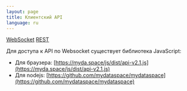 ```yaml
---
layout: page
title: Клиентский API
language: ru
---
```


<div class="page-tab-list">
    <a href="/ru/docs/client-api" class="page-tab">WebSocket</a>
    <a href="/ru/docs/client-api/rest" class="page-tab page-tab--active">REST</a>
</div>

Для доступа к API по Websocket существует библиотека JavaScript:
* Для браузера: [https://myda.space/js/dist/api-v2.1.js](https://myda.space/js/dist/api-v2.1.js)
* Для nodejs: [https://github.com/mydataspace/mydataspace](https://github.com/mydataspace/mydataspace)

